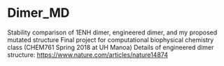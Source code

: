 # Dimer_MD
Stability comparison of 1ENH dimer, engineered dimer, and my proposed mutated structure
Final project for computational biophysical chemistry class (CHEM761 Spring 2018 at UH Manoa)
Details of engineered dimer structure: https://www.nature.com/articles/nature14874
